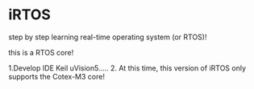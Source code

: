 # iRTOS
step by step learning real-time operating system (or RTOS)!

this is a RTOS core!

1.Develop IDE Keil uVision5.....
2. At this time, this version of iRTOS only supports the Cotex-M3 core! 


